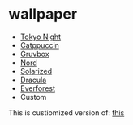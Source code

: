 # wallpaper

- [Tokyo Night](https://github.com/enkia/tokyo-night-vscode-theme)
- [Catppuccin](https://github.com/catppuccin/catppuccin) 
- [Gruvbox](https://github.com/morhetz/gruvbox)
- [Nord](https://github.com/arcticicestudio/nord)
- [Solarized](https://github.com/altercation/solarized)
- [Dracula](https://github.com/dracula/dracula-theme)
- [Everforest](https://github.com/sainnhe/everforest) 
- Custom


This is custiomized version of: [this](https://github.com/NotNeelPatel/WallpaperThemeConverter)
